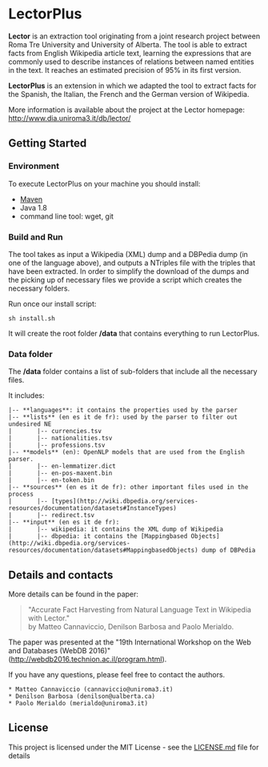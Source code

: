 # LectorPlus
**Lector** is an extraction tool originating from a joint research project between Roma Tre University and University of Alberta. The tool is able to extract facts from English Wikipedia article text, learning the expressions that are commonly used to describe instances of relations between named entities in the text. It reaches an estimated precision of 95% in its first version. 

**LectorPlus** is an extension in which we adapted the tool to extract facts for the Spanish, the Italian, the French and the German version of Wikipedia.

More information is available about the project at the Lector homepage: http://www.dia.uniroma3.it/db/lector/


## Getting Started

### Environment
To execute LectorPlus on your machine you should install:
- [Maven](https://maven.apache.org/)
- Java 1.8
- command line tool:  wget, git
	
### Build and Run
The tool takes as input a Wikipedia (XML) dump and a DBPedia dump (in one of the language above), and outputs a NTriples file with the triples that have been extracted. In order to simplify the download of the dumps and the picking up of necessary files we provide a script which creates the necessary folders. 

Run once our install script:
```
sh install.sh
```

It will create the root folder **/data** that contains everything to run LectorPlus.

### Data folder
The **/data** folder contains a list of sub-folders that include all the necessary files. 

It includes:

	|-- **languages**: it contains the properties used by the parser
	|-- **lists** (en es it de fr): used by the parser to filter out undesired NE
	|		|-- currencies.tsv
	|		|-- nationalities.tsv
	|		|-- professions.tsv
	|-- **models** (en): OpenNLP models that are used from the English parser.
	|		|-- en-lemmatizer.dict
	|		|-- en-pos-maxent.bin
	|		|-- en-token.bin
	|-- **sources** (en es it de fr): other important files used in the process
	|		|-- [types](http://wiki.dbpedia.org/services-resources/documentation/datasets#InstanceTypes)
	|		|-- redirect.tsv
	|-- **input** (en es it de fr):
	|		|-- wikipedia: it contains the XML dump of Wikipedia
	|		|-- dbpedia: it contains the [Mappingbased Objects](http://wiki.dbpedia.org/services-resources/documentation/datasets#MappingbasedObjects) dump of DBPedia
	
	
## Details and contacts
More details can be found in the paper:

>  "Accurate Fact Harvesting from Natural Language Text in Wikipedia with Lector."   
>  by Matteo Cannaviccio, Denilson Barbosa and Paolo Merialdo.   

The paper was presented at the "19th International Workshop on the Web and Databases (WebDB 2016)" 
(http://webdb2016.technion.ac.il/program.html).

If you have any questions, please feel free to contact the authors.

	* Matteo Cannaviccio (cannaviccio@uniroma3.it)
	* Denilson Barbosa (denilson@ualberta.ca)
	* Paolo Merialdo (merialdo@uniroma3.it)


## License
This project is licensed under the MIT License - see the [LICENSE.md](LICENSE.md) file for details